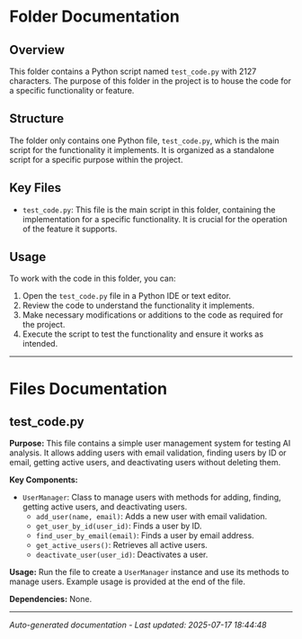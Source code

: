 # Folder Documentation

## Overview
This folder contains a Python script named `test_code.py` with 2127 characters. The purpose of this folder in the project is to house the code for a specific functionality or feature.

## Structure
The folder only contains one Python file, `test_code.py`, which is the main script for the functionality it implements. It is organized as a standalone script for a specific purpose within the project.

## Key Files
- `test_code.py`: This file is the main script in this folder, containing the implementation for a specific functionality. It is crucial for the operation of the feature it supports.

## Usage
To work with the code in this folder, you can:
1. Open the `test_code.py` file in a Python IDE or text editor.
2. Review the code to understand the functionality it implements.
3. Make necessary modifications or additions to the code as required for the project.
4. Execute the script to test the functionality and ensure it works as intended.

---

# Files Documentation

## test_code.py

**Purpose:** This file contains a simple user management system for testing AI analysis. It allows adding users with email validation, finding users by ID or email, getting active users, and deactivating users without deleting them.

**Key Components:**
- `UserManager`: Class to manage users with methods for adding, finding, getting active users, and deactivating users.
  - `add_user(name, email)`: Adds a new user with email validation.
  - `get_user_by_id(user_id)`: Finds a user by ID.
  - `find_user_by_email(email)`: Finds a user by email address.
  - `get_active_users()`: Retrieves all active users.
  - `deactivate_user(user_id)`: Deactivates a user.

**Usage:** Run the file to create a `UserManager` instance and use its methods to manage users. Example usage is provided at the end of the file.

**Dependencies:** None.

---
*Auto-generated documentation - Last updated: 2025-07-17 18:44:48*
